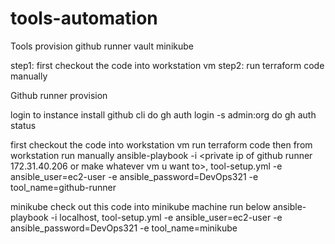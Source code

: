 # tools-automation

Tools provision
github runner
vault
minikube

step1: first checkout the code into workstation vm
step2: run terraform code manually

Github runner provision

login to instance
install github cli
do gh auth login -s admin:org
do gh auth status

first checkout the code into workstation vm
run terraform code
then from workstation run manually
ansible-playbook -i <private ip of github runner 172.31.40.206 or make whatever vm u want to>, tool-setup.yml -e ansible_user=ec2-user -e ansible_password=DevOps321 -e tool_name=github-runner

minikube
check out this code into minikube machine
run below
ansible-playbook -i localhost, tool-setup.yml -e ansible_user=ec2-user -e ansible_password=DevOps321 -e tool_name=minikube